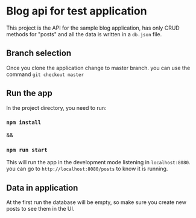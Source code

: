 # Blog api for test application

This project is the API for the sample blog application, has only CRUD methods for "posts" and all the data is written in a `db.json` file.

## Branch selection
Once you clone the application change to master branch. you can use the command `git checkout master`
## Run the app

In the project directory, you need to run:

### `npm install` 
&&
### `npm run start`

This will run the app in the development mode listening in `localhost:8080`.\
you can go to `http://localhost:8080/posts` to know it is running.

## Data in application
At the first run the database will be empty, so make sure you create new posts to see them in the UI.